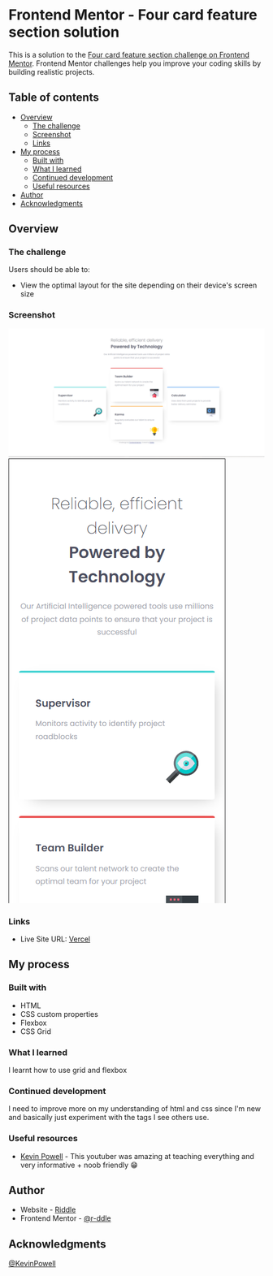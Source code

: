 # Frontend Mentor - Four card feature section solution

This is a solution to the [Four card feature section challenge on Frontend Mentor](https://www.frontendmentor.io/challenges/four-card-feature-section-weK1eFYK). Frontend Mentor challenges help you improve your coding skills by building realistic projects. 

## Table of contents

- [Overview](#overview)
  - [The challenge](#the-challenge)
  - [Screenshot](#screenshot)
  - [Links](#links)
- [My process](#my-process)
  - [Built with](#built-with)
  - [What I learned](#what-i-learned)
  - [Continued development](#continued-development)
  - [Useful resources](#useful-resources)
- [Author](#author)
- [Acknowledgments](#acknowledgments)

## Overview

### The challenge

Users should be able to:

- View the optimal layout for the site depending on their device's screen size

### Screenshot

![Desktop View](./desktop_view.png)
![Mobile View](./mobile_view.png)

### Links

- Live Site URL: [Vercel](https://four-card-feature-solution-one.vercel.app/)

## My process

### Built with

- HTML
- CSS custom properties
- Flexbox
- CSS Grid

### What I learned

I learnt how to use grid and flexbox

### Continued development

I need to improve more on my understanding of html and css since I'm new and basically just experiment with the tags I see others use.

### Useful resources

- [Kevin Powell](https://www.youtube.com/@KevinPowell) - This youtuber was amazing at teaching everything and very informative + noob friendly 😁

## Author

- Website - [Riddle](https://r-ddle.netlify.app)
- Frontend Mentor - [@r-ddle](https://www.frontendmentor.io/profile/r-ddle)

## Acknowledgments

[@KevinPowell](https://www.youtube.com/@KevinPowell)
